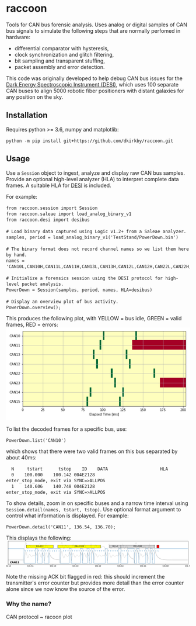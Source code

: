 # raccoon

Tools for CAN bus forensic analysis. Uses analog or digital samples of CAN bus signals to simulate the following steps that are normally perfomed in hardware:
 - differential comparator with hysteresis,
 - clock synchronization and glitch filtering,
 - bit sampling and transparent stuffing,
 - packet assembly and error detection.

This code was originally developed to help debug CAN bus issues for the [Dark Energy Spectroscopic Instrument (DESI)](https://www.desi.lbl.gov/), which uses 100 separate CAN buses to align 5000 robotic fiber positioners with distant galaxies for any position on the sky.

## Installation

Requires python >= 3.6, numpy and matplotlib:
```
python -m pip install git+https://github.com/dkirkby/raccoon.git
```

## Usage

Use a `Session` object to ingest, analyze and display raw CAN bus samples. Provide an optional high-level analyzer (HLA) to interpret complete data frames. A suitable HLA for [DESI](https://desi.lbl.gov/DocDB/cgi-bin/private/ShowDocument?docid=1710) is included.

For example:
```
from raccoon.session import Session
from raccoon.saleae import load_analog_binary_v1
from raccoon.desi import desibus

# Load binary data captured using Logic v1.2+ from a Saleae analyzer.
samples, period = load_analog_binary_v1('TestStand/PowerDown.bin')

# The binary format does not record channel names so we list them here by hand.
names = 'CAN10L,CAN10H,CAN11L,CAN11H,CAN13L,CAN13H,CAN12L,CAN12H,CAN22L,CAN22H,CAN23L,CAN23H,CAN14L,CAN14H,CAN15L,CAN15H'

# Initialize a forensics session using the DESI protocol for high-level packet analysis.
PowerDown = Session(samples, period, names, HLA=desibus)

# Display an overview plot of bus activity.
PowerDown.overview();
```
This produces the following plot, with YELLOW = bus idle, GREEN = valid frames, RED = errors:
![overview example](https://github.com/dkirkby/raccoon/blob/master/img/overview.png?raw=true)

To list the decoded frames for a specific bus, use:
```
PowerDown.list('CAN10')
```
which shows that there were two valid frames on this bus separated by about 40ms:
```
  N     tstart      tstop    ID    DATA                    HLA
  0    100.000    100.142 004E2128                         enter_stop_mode, exit via SYNC=>ALLPOS
  1    140.606    140.748 004E2128                         enter_stop_mode, exit via SYNC=>ALLPOS
```

To show details, zoom in on specific buses and a narrow time interval using `Session.detail(names, tstart, tstop)`. Use optional format argument to control what information is displayed. For example:
```
PowerDown.detail('CAN11', 136.54, 136.70);
```
This displays the following:
![detail example](https://github.com/dkirkby/raccoon/blob/master/img/detail.png?raw=true)

Note the missing ACK bit flagged in red: this should increment the transmitter's error counter but provides more detail than the error counter alone since we now know the source of the error.

### Why the name?

CAN protocol ~ racoon plot
